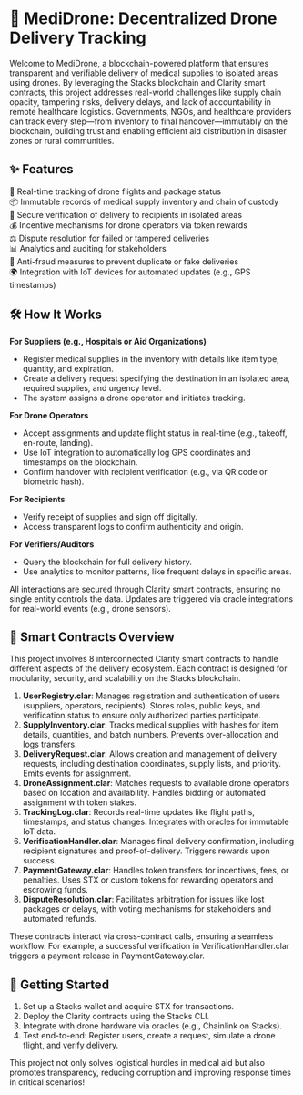# 🚁 MediDrone: Decentralized Drone Delivery Tracking

Welcome to MediDrone, a blockchain-powered platform that ensures transparent and verifiable delivery of medical supplies to isolated areas using drones. By leveraging the Stacks blockchain and Clarity smart contracts, this project addresses real-world challenges like supply chain opacity, tampering risks, delivery delays, and lack of accountability in remote healthcare logistics. Governments, NGOs, and healthcare providers can track every step—from inventory to final handover—immutably on the blockchain, building trust and enabling efficient aid distribution in disaster zones or rural communities.

## ✨ Features

🔄 Real-time tracking of drone flights and package status  
📦 Immutable records of medical supply inventory and chain of custody  
🏥 Secure verification of delivery to recipients in isolated areas  
💰 Incentive mechanisms for drone operators via token rewards  
⚖️ Dispute resolution for failed or tampered deliveries  
📊 Analytics and auditing for stakeholders  
🚫 Anti-fraud measures to prevent duplicate or fake deliveries  
🌍 Integration with IoT devices for automated updates (e.g., GPS timestamps)

## 🛠 How It Works

**For Suppliers (e.g., Hospitals or Aid Organizations)**  
- Register medical supplies in the inventory with details like item type, quantity, and expiration.  
- Create a delivery request specifying the destination in an isolated area, required supplies, and urgency level.  
- The system assigns a drone operator and initiates tracking.

**For Drone Operators**  
- Accept assignments and update flight status in real-time (e.g., takeoff, en-route, landing).  
- Use IoT integration to automatically log GPS coordinates and timestamps on the blockchain.  
- Confirm handover with recipient verification (e.g., via QR code or biometric hash).

**For Recipients**  
- Verify receipt of supplies and sign off digitally.  
- Access transparent logs to confirm authenticity and origin.

**For Verifiers/Auditors**  
- Query the blockchain for full delivery history.  
- Use analytics to monitor patterns, like frequent delays in specific areas.

All interactions are secured through Clarity smart contracts, ensuring no single entity controls the data. Updates are triggered via oracle integrations for real-world events (e.g., drone sensors).

## 📜 Smart Contracts Overview

This project involves 8 interconnected Clarity smart contracts to handle different aspects of the delivery ecosystem. Each contract is designed for modularity, security, and scalability on the Stacks blockchain.

1. **UserRegistry.clar**: Manages registration and authentication of users (suppliers, operators, recipients). Stores roles, public keys, and verification status to ensure only authorized parties participate.  
2. **SupplyInventory.clar**: Tracks medical supplies with hashes for item details, quantities, and batch numbers. Prevents over-allocation and logs transfers.  
3. **DeliveryRequest.clar**: Allows creation and management of delivery requests, including destination coordinates, supply lists, and priority. Emits events for assignment.  
4. **DroneAssignment.clar**: Matches requests to available drone operators based on location and availability. Handles bidding or automated assignment with token stakes.  
5. **TrackingLog.clar**: Records real-time updates like flight paths, timestamps, and status changes. Integrates with oracles for immutable IoT data.  
6. **VerificationHandler.clar**: Manages final delivery confirmation, including recipient signatures and proof-of-delivery. Triggers rewards upon success.  
7. **PaymentGateway.clar**: Handles token transfers for incentives, fees, or penalties. Uses STX or custom tokens for rewarding operators and escrowing funds.  
8. **DisputeResolution.clar**: Facilitates arbitration for issues like lost packages or delays, with voting mechanisms for stakeholders and automated refunds.

These contracts interact via cross-contract calls, ensuring a seamless workflow. For example, a successful verification in VerificationHandler.clar triggers a payment release in PaymentGateway.clar.

## 🚀 Getting Started

1. Set up a Stacks wallet and acquire STX for transactions.  
2. Deploy the Clarity contracts using the Stacks CLI.  
3. Integrate with drone hardware via oracles (e.g., Chainlink on Stacks).  
4. Test end-to-end: Register users, create a request, simulate a drone flight, and verify delivery.

This project not only solves logistical hurdles in medical aid but also promotes transparency, reducing corruption and improving response times in critical scenarios!